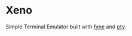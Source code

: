 # Xeno

Simple Terminal Emulator built with [fyne](https://fyne.io) and [pty](https://github.com/creack/pty).
